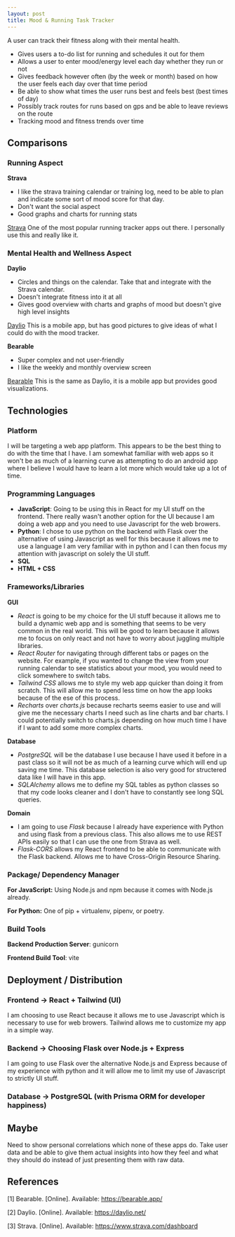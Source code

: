 ```yaml
---
layout: post
title: Mood & Running Task Tracker
---
```


A user can track their fitness along with their mental health.

- Gives users a to-do list for running and schedules it out for them
- Allows a user to enter mood/energy level each day whether they run or not
- Gives feedback however often (by the week or month) based on how the user feels each day over that time period
- Be able to show what times the user runs best and feels best (best times of day)
- Possibly track routes for runs based on gps and be able to leave reviews on the route
- Tracking mood and fitness trends over time

## Comparisons

### Running Aspect 

**Strava**
- I like the strava training calendar or training log, need to be able to plan and indicate some sort of mood score for that day.
- Don't want the social aspect
- Good graphs and charts for running stats

[Strava](https://www.strava.com/dashboard) One of the most popular running tracker apps out there. I personally use this and really like it.

### Mental Health and Wellness Aspect

**Daylio**
- Circles and things on the calendar. Take that and integrate with the Strava calendar.
- Doesn't integrate fitness into it at all
- Gives good overview with charts and graphs of mood but doesn't give high level insights

[Daylio](https://daylio.net/) This is a mobile app, but has good pictures to give ideas of what I could do with the mood tracker.

**Bearable**
  - Super complex and not user-friendly
  - I like the weekly and monthly overview screen

[Bearable](https://bearable.app/) This is the same as Daylio, it is a mobile app but provides good visualizations.

## Technologies

### Platform 
I will be targeting a web app platform. This appears to be the best thing to do with the time that I have. I am somewhat familiar with web apps so it won't be as much of a learning curve as attempting to do an android app where I believe I would have to learn a lot more which would take up a lot of time.

### Programming Languages
- **JavaScript**: Going to be using this in React for my UI stuff on the frontend. There really wasn't another option for the UI because I am doing a web app and you need to use Javascript for the web browers.
- **Python**: I chose to use python on the backend with Flask over the alternative of using Javascript as well for this because it allows me to use a language I am very familiar with in python and I can then focus my attention with javascript on solely the UI stuff.
- **SQL**
- **HTML + CSS**

### Frameworks/Libraries

**GUI**
- *React* is going to be my choice for the UI stuff because it allows me to build a dynamic web app and is something that seems to be very common in the real world. This will be good to learn because it allows me to focus on only react and not have to worry about juggling multiple libraries.
- *React Router* for navigating through different tabs or pages on the website. For example, if you wanted to change the view from your running calendar to see statistics about your mood, you would need to click somewhere to switch tabs.
- *Tailwind CSS* allows me to style my web app quicker than doing it from scratch. This will allow me to spend less time on how the app looks because of the ese of this process.
- *Recharts* over *charts.js* because recharts seems easier to use and will give me the necessary charts I need such as line charts and bar charts. I could potentially switch to charts.js depending on how much time I have if I want to add some more complex charts.

**Database**
- *PostgreSQL* will be the database I use because I have used it before in a past class so it will not be as much of a learning curve which will end up saving me time. This database selection is also very good for structered data like I will have in this app.
- *SQLAlchemy* allows me to define my SQL tables as python classes so that my code looks cleaner and I don't have to constantly see long SQL queries.

**Domain**
- I am going to use *Flask* because I already have experience with Python and using flask from a previous class. This also allows me to use REST APIs easily so that I can use the one from Strava as well.
- *Flask-CORS* allows my React frontend to be able to communicate with the Flask backend. Allows me to have Cross-Origin Resource Sharing.

### Package/ Dependency Manager

**For JavaScript:** Using Node.js and npm because it comes with Node.js already.

**For Python:** One of pip + virtualenv, pipenv, or poetry.

### Build Tools

**Backend Production Server**: gunicorn

**Frontend Build Tool**: vite

## Deployment / Distribution

### Frontend → React + Tailwind (UI)

I am choosing to use React because it allows me to use Javascript which is necessary to use for web browers. Tailwind allows me to customize my app in a simple way.

### Backend → Choosing Flask over Node.js + Express

I am going to use Flask over the alternative Node.js and Express because of my experience with python and it will allow me to limit my use of Javascript to strictly UI stuff. 


### Database → PostgreSQL (with Prisma ORM for developer happiness)

## Maybe
Need to show personal correlations which none of these apps do. Take user data and be able to give them actual insights into how they feel and what they should do instead of just presenting them with raw data.

## References
[1] Bearable. [Online]. Available: https://bearable.app/

[2] Daylio. [Online]. Available: https://daylio.net/

[3] Strava. [Online]. Available: https://www.strava.com/dashboard